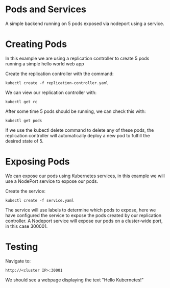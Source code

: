 # Pods and Services

A simple backend running on 5 pods exposed via nodeport using a service.

# Creating Pods

In this example we are using a replication controller to create 5 pods running a simple hello world web app

Create the replication controller with the command:
```
kubectl create -f replication-controller.yaml

```
We can view our replication controller with:
```
kubectl get rc
```

After some time 5 pods should be running, we can check this with:
```
kubectl get pods
```

If we use the kubectl delete command to delete any of these pods, the replication controller will automatically deploy a new pod to fulfill the desired state of 5.

# Exposing Pods


We can expose our pods using Kubernetes services, in this example we will use a NodePort service to expose our pods.

Create the service:
```
kubectl create -f service.yaml
```

The service will use labels to determine which pods to expose, here we have configured the service to expose the pods created by our replication controller. A Nodeport service will expose our pods on a cluster-wide port, in this case 300001.

# Testing

Navigate to:
```
http://<cluster IP>:30001
```

We should see a webpage displaying the text "Hello Kubernetes!"
